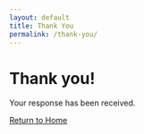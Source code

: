 ```yaml
---
layout: default
title: Thank You
permalink: /thank-you/
---
```


# Thank you!

Your response has been received.

[Return to Home](/)

